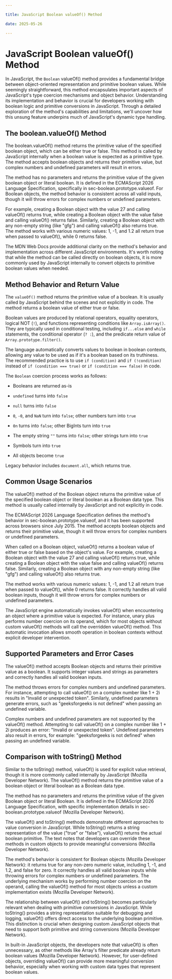 ```yaml
---

title: JavaScript Boolean valueOf() Method

date: 2025-05-26

---
```



# JavaScript Boolean valueOf() Method

In JavaScript, the `Boolean` valueOf() method provides a fundamental bridge between object-oriented representation and primitive boolean values. While seemingly straightforward, this method encapsulates important aspects of JavaScript's type coercion mechanisms and object behavior. Understanding its implementation and behavior is crucial for developers working with boolean logic and primitive conversions in JavaScript. Through a detailed exploration of the method's capabilities and limitations, we'll uncover how this unsung feature underpins much of JavaScript's dynamic type handling.


## The boolean.valueOf() Method

The boolean.valueOf() method returns the primitive value of the specified boolean object, which can be either true or false. This method is called by JavaScript internally when a boolean value is expected as a primitive type. The method accepts boolean objects and returns their primitive value, but complex numbers and undefined parameters will result in errors.

The method has no parameters and returns the primitive value of the given boolean object or literal boolean. It is defined in the ECMAScript 2026 Language Specification, specifically in sec-boolean.prototype.valueof. For Boolean objects, the method behavior is consistent across all valid inputs, though it will throw errors for complex numbers or undefined parameters.

For example, creating a Boolean object with the value 27 and calling valueOf() returns true, while creating a Boolean object with the value false and calling valueOf() returns false. Similarly, creating a Boolean object with any non-empty string (like "gfg") and calling valueOf() also returns true. The method works with various numeric values: 1, -1, and 1.2 all return true when passed to valueOf(), while 0 returns false.

The MDN Web Docs provide additional clarity on the method's behavior and implementation across different JavaScript environments. It's worth noting that while the method can be called directly on boolean objects, it is more commonly used by JavaScript internally to convert objects to primitive boolean values when needed.


## Method Behavior and Return Value

The `valueOf()` method returns the primitive value of a boolean. It is usually called by JavaScript behind the scenes and not explicitly in code. The method returns a boolean value of either true or false.

Boolean values are produced by relational operators, equality operators, logical NOT (`!`), and functions representing conditions like `Array.isArray()`. They are typically used in conditional testing, including `if...else` and `while` statements, the conditional operator (`? :`), and the predicate return value of `Array.prototype.filter()`.

The language automatically converts values to boolean in boolean contexts, allowing any value to be used as if it's a boolean based on its truthiness. The recommended practice is to use `if (condition)` and `if (!condition)` instead of `if (condition === true)` or `if (condition === false)` in code.

The `Boolean` coercion process works as follows:

- Booleans are returned as-is

- `undefined` turns into `false`

- `null` turns into `false`

- `0`, `-0`, and `NaN` turn into `false`; other numbers turn into `true`

- `0n` turns into `false`; other BigInts turn into `true`

- The empty string `""` turns into `false`; other strings turn into `true`

- Symbols turn into `true`

- All objects become `true`

Legacy behavior includes `document.all`, which returns true.


## Common Usage Scenarios

The valueOf() method of the Boolean object returns the primitive value of the specified boolean object or literal boolean as a Boolean data type. This method is usually called internally by JavaScript and not explicitly in code.

The ECMAScript 2026 Language Specification defines the method's behavior in sec-boolean.prototype.valueof, and it has been supported across browsers since July 2015. The method accepts boolean objects and returns their primitive value, though it will throw errors for complex numbers or undefined parameters.

When called on a Boolean object, valueOf() returns a boolean value of either true or false based on the object's value. For example, creating a Boolean object with the value 27 and calling valueOf() returns true, while creating a Boolean object with the value false and calling valueOf() returns false. Similarly, creating a Boolean object with any non-empty string (like "gfg") and calling valueOf() also returns true.

The method works with various numeric values: 1, -1, and 1.2 all return true when passed to valueOf(), while 0 returns false. It correctly handles all valid boolean inputs, though it will throw errors for complex numbers or undefined parameters.

The JavaScript engine automatically invokes valueOf() when encountering an object where a primitive value is expected. For instance, unary plus performs number coercion on its operand, which for most objects without custom valueOf() methods will call the overridden valueOf() method. This automatic invocation allows smooth operation in boolean contexts without explicit developer intervention.


## Supported Parameters and Error Cases

The valueOf() method accepts Boolean objects and returns their primitive value as a boolean. It supports integer values and strings as parameters and correctly handles all valid boolean inputs.

The method throws errors for complex numbers and undefined parameters. For instance, attempting to call valueOf() on a complex number like 1 + 2i results in "Invalid or unexpected token". Similarly, undefined parameters generate errors, such as "geeksforgeeks is not defined" when passing an undefined variable.

Complex numbers and undefined parameters are not supported by the valueOf() method. Attempting to call valueOf() on a complex number like 1 + 2i produces an error: "Invalid or unexpected token". Undefined parameters also result in errors, for example: "geeksforgeeks is not defined" when passing an undefined variable.


## Comparison with toString() Method

Similar to the toString() method, valueOf() is used for explicit value retrieval, though it is more commonly called internally by JavaScript (Mozilla Developer Network). The valueOf() method returns the primitive value of a boolean object or literal boolean as a Boolean data type.

The method has no parameters and returns the primitive value of the given Boolean object or literal Boolean. It is defined in the ECMAScript 2026 Language Specification, with specific implementation details in sec-boolean.prototype.valueof (Mozilla Developer Network).

The valueOf() and toString() methods demonstrate different approaches to value conversion in JavaScript. While toString() returns a string representation of the value ("true" or "false"), valueOf() returns the actual boolean primitive. The text notes that developers can override these methods in custom objects to provide meaningful conversions (Mozilla Developer Network).

The method's behavior is consistent for Boolean objects (Mozilla Developer Network): it returns true for any non-zero numeric value, including 1, -1, and 1.2, and false for zero. It correctly handles all valid boolean inputs while throwing errors for complex numbers or undefined parameters. The underlying mechanism works by performing number coercion on the operand, calling the valueOf() method for most objects unless a custom implementation exists (Mozilla Developer Network).

The relationship between valueOf() and toString() becomes particularly relevant when dealing with primitive conversions in JavaScript. While toString() provides a string representation suitable for debugging and logging, valueOf() offers direct access to the underlying boolean primitive. This distinction is crucial when designing custom JavaScript objects that need to support both primitive and string conversions (Mozilla Developer Network).

In built-in JavaScript objects, the developers note that valueOf() is often unnecessary, as other methods like Array's filter predicate already return boolean values (Mozilla Developer Network). However, for user-defined objects, overriding valueOf() can provide more meaningful conversion behavior, especially when working with custom data types that represent boolean values.

